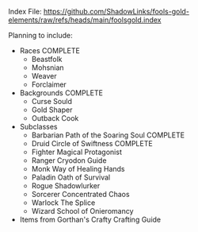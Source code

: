 Index File:
https://github.com/ShadowLinks/fools-gold-elements/raw/refs/heads/main/foolsgold.index

Planning to include:
- Races COMPLETE
  -   Beastfolk
  -   Mohsnian
  -   Weaver
  -   Forclaimer
- Backgrounds COMPLETE
  -   Curse Sould
  -   Gold Shaper
  -   Outback Cook
- Subclasses
  -   Barbarian Path of the Soaring Soul COMPLETE
  -   Druid Circle of Swiftness COMPLETE
  -   Fighter Magical Protagonist
  -   Ranger Cryodon Guide
  -   Monk Way of Healing Hands
  -   Paladin Oath of Survival
  -   Rogue Shadowlurker
  -   Sorcerer Concentrated Chaos
  -   Warlock The Splice
  -   Wizard School of Onieromancy
- Items from Gorthan's Crafty Crafting Guide
